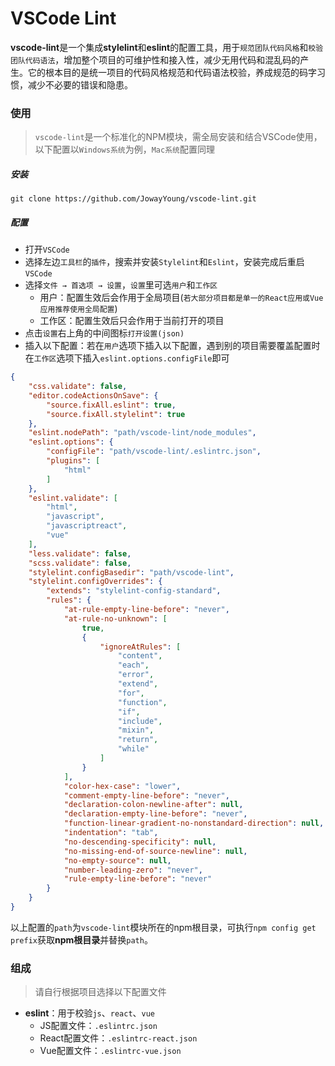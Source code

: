 # VSCode Lint

**vscode-lint**是一个集成**stylelint**和**eslint**的配置工具，用于`规范团队代码风格`和`校验团队代码语法`，增加整个项目的可维护性和接入性，减少无用代码和混乱码的产生。它的根本目的是统一项目的代码风格规范和代码语法校验，养成规范的码字习惯，减少不必要的错误和隐患。

### 使用

> `vscode-lint`是一个标准化的NPM模块，需全局安装和结合VSCode使用，以下配置以`Windows系统`为例，`Mac系统`配置同理

##### 安装

`git clone https://github.com/JowayYoung/vscode-lint.git`

##### 配置

- 打开`VSCode`
- 选择左边`工具栏`的`插件`，搜索并安装`Stylelint`和`Eslint`，安装完成后重启`VSCode`
- 选择`文件 → 首选项 → 设置`，`设置`里可选`用户`和`工作区`
	- 用户：配置生效后会作用于全局项目(`若大部分项目都是单一的React应用或Vue应用推荐使用全局配置`)
	- 工作区：配置生效后只会作用于当前打开的项目
- 点击`设置`右上角的中间图标`打开设置(json)`
- 插入以下配置：若在`用户`选项下插入以下配置，遇到别的项目需要覆盖配置时在`工作区`选项下插入`eslint.options.configFile`即可

```json
{
    "css.validate": false,
    "editor.codeActionsOnSave": {
        "source.fixAll.eslint": true,
        "source.fixAll.stylelint": true
    },
    "eslint.nodePath": "path/vscode-lint/node_modules",
    "eslint.options": {
        "configFile": "path/vscode-lint/.eslintrc.json",
        "plugins": [
            "html"
        ]
    },
    "eslint.validate": [
        "html",
        "javascript",
        "javascriptreact",
        "vue"
    ],
    "less.validate": false,
    "scss.validate": false,
    "stylelint.configBasedir": "path/vscode-lint",
    "stylelint.configOverrides": {
        "extends": "stylelint-config-standard",
        "rules": {
            "at-rule-empty-line-before": "never",
            "at-rule-no-unknown": [
                true,
                {
                    "ignoreAtRules": [
                        "content",
                        "each",
                        "error",
                        "extend",
                        "for",
                        "function",
                        "if",
                        "include",
                        "mixin",
                        "return",
                        "while"
                    ]
                }
            ],
            "color-hex-case": "lower",
            "comment-empty-line-before": "never",
            "declaration-colon-newline-after": null,
            "declaration-empty-line-before": "never",
            "function-linear-gradient-no-nonstandard-direction": null,
            "indentation": "tab",
            "no-descending-specificity": null,
            "no-missing-end-of-source-newline": null,
            "no-empty-source": null,
            "number-leading-zero": "never",
            "rule-empty-line-before": "never"
        }
    }
}
```

以上配置的`path`为`vscode-lint`模块所在的npm根目录，可执行`npm config get prefix`获取**npm根目录**并替换`path`。

### 组成

> 请自行根据项目选择以下配置文件

- **eslint**：用于校验`js`、`react`、`vue`
	- JS配置文件：`.eslintrc.json`
	- React配置文件：`.eslintrc-react.json`
	- Vue配置文件：`.eslintrc-vue.json`